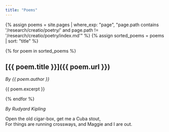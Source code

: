 ```yaml
---
title: "Poems"
---
```


{% assign poems = site.pages | where_exp: "page", "page.path contains '/research/creatio/poetry/' and page.path != '/research/creatio/poetry/index.md'" %}
{% assign sorted_poems = poems | sort: "title" %}

{% for poem in sorted_poems %}
## [{{ poem.title }}]({{ poem.url }})

*By {{ poem.author }}*

{{ poem.excerpt }}

{% endfor %}

*By Rudyard Kipling*  

Open the old cigar-box, get me a Cuba stout,  
For things are running crossways, and Maggie and I are out.  

